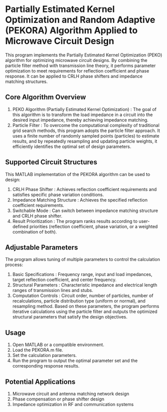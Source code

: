 # Partially Estimated Kernel Optimization and Random Adaptive (PEKORA) Algorithm Applied to Microwave Circuit Design 
This program implements the Partially Estimated Kernel Optimization (PEKO) algorithm for optimizing microwave circuit designs. By combining the particle filter method with transmission line theory, it performs parameter optimization to meet requirements for reflection coefficient and phase response. It can be applied to CRLH phase shifters and impedance matching structures.

## Core Algorithm Overview
1. PEKO Algorithm (Partially Estimated Kernel Optimization) : The goal of this algorithm is to transform the load impedance in a circuit into the desired input impedance, thereby achieving impedance matching.
2. Particle Filter : To overcome the computational complexity of traditional grid search methods, this program adopts the particle filter approach. It uses a finite number of randomly sampled points (particles) to estimate results, and by repeatedly resampling and updating particle weights, it efficiently identifies the optimal set of design parameters.

## Supported Circuit Structures
This MATLAB implementation of the PEKORA algorithm can be used to design:
1. CRLH Phase Shifter : Achieves reflection coefficient requirements and satisfies specific phase variation conditions.
2. Impedance Matching Structure : Achieves the specified reflection coefficient requirements.
3. Switchable Mode : Can switch between impedance matching structure and CRLH phase shifter.
4. Result Prioritization : The program ranks results according to user-defined priorities (reflection coefficient, phase variation, or a weighted combination of both).

## Adjustable Parameters
The program allows tuning of multiple parameters to control the calculation process:
1. Basic Specifications : Frequency range, input and load impedances, target reflection coefficient, and center frequency.
2. Structural Parameters : Characteristic impedance and electrical length ranges of transmission lines and stubs.
3. Computation Controls : Circuit order, number of particles, number of recalculations, particle distribution type (uniform or normal), and resampling method.
Based on these parameters, the program performs iterative calculations using the particle filter and outputs the optimized structural parameters that satisfy the design objectives.

## Usage
1. Open MATLAB or a compatible environment.
2. Load the PEKORA.m file.
3. Set the calculation parameters.
4. Run the program to output the optimal parameter set and the corresponding response results.

## Potential Applications
1. Microwave circuit and antenna matching network design
2. Phase compensation or phase shifter design
3. Impedance optimization in RF and communication systems
